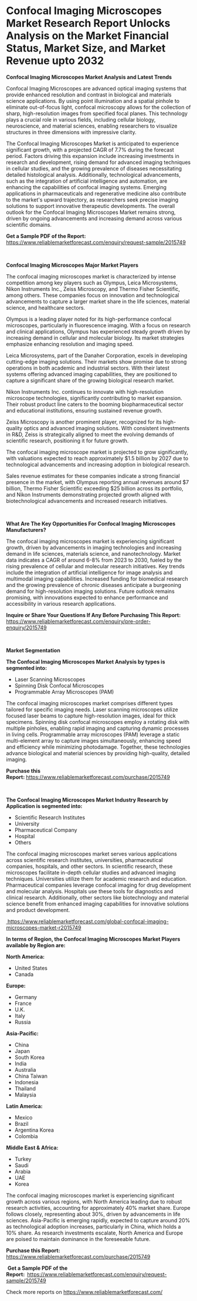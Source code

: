 <p><h1>Confocal Imaging Microscopes Market Research Report Unlocks Analysis on the Market Financial Status, Market Size, and Market Revenue upto 2032</h1></p><p><strong>Confocal Imaging Microscopes Market Analysis and Latest Trends</strong></p>
<p><p>Confocal Imaging Microscopes are advanced optical imaging systems that provide enhanced resolution and contrast in biological and materials science applications. By using point illumination and a spatial pinhole to eliminate out-of-focus light, confocal microscopy allows for the collection of sharp, high-resolution images from specified focal planes. This technology plays a crucial role in various fields, including cellular biology, neuroscience, and material sciences, enabling researchers to visualize structures in three dimensions with impressive clarity.</p><p>The Confocal Imaging Microscopes Market is anticipated to experience significant growth, with a projected CAGR of 7.7% during the forecast period. Factors driving this expansion include increasing investments in research and development, rising demand for advanced imaging techniques in cellular studies, and the growing prevalence of diseases necessitating detailed histological analysis. Additionally, technological advancements, such as the integration of artificial intelligence and automation, are enhancing the capabilities of confocal imaging systems. Emerging applications in pharmaceuticals and regenerative medicine also contribute to the market's upward trajectory, as researchers seek precise imaging solutions to support innovative therapeutic developments. The overall outlook for the Confocal Imaging Microscopes Market remains strong, driven by ongoing advancements and increasing demand across various scientific domains.</p></p>
<p><strong>Get a Sample PDF of the Report:&nbsp;</strong> <a href="https://www.reliablemarketforecast.com/enquiry/request-sample/2015749?utm_campaign=1167&utm_medium=2&utm_source=Github&utm_content=ia&utm_term=17012025&utm_id=confocal-imaging-microscopes">https://www.reliablemarketforecast.com/enquiry/request-sample/2015749</a></p>
<p>&nbsp;</p>
<p><strong>Confocal Imaging Microscopes Major Market Players</strong></p>
<p><p>The confocal imaging microscopes market is characterized by intense competition among key players such as Olympus, Leica Microsystems, Nikon Instruments Inc., Zeiss Microscopy, and Thermo Fisher Scientific, among others. These companies focus on innovation and technological advancements to capture a larger market share in the life sciences, material science, and healthcare sectors.</p><p>Olympus is a leading player noted for its high-performance confocal microscopes, particularly in fluorescence imaging. With a focus on research and clinical applications, Olympus has experienced steady growth driven by increasing demand in cellular and molecular biology. Its market strategies emphasize enhancing resolution and imaging speed.</p><p>Leica Microsystems, part of the Danaher Corporation, excels in developing cutting-edge imaging solutions. Their markets show promise due to strong operations in both academic and industrial sectors. With their latest systems offering advanced imaging capabilities, they are positioned to capture a significant share of the growing biological research market.</p><p>Nikon Instruments Inc. continues to innovate with high-resolution microscope technologies, significantly contributing to market expansion. Their robust product line caters to the booming biopharmaceutical sector and educational institutions, ensuring sustained revenue growth.</p><p>Zeiss Microscopy is another prominent player, recognized for its high-quality optics and advanced imaging solutions. With consistent investments in R&D, Zeiss is strategically aligned to meet the evolving demands of scientific research, positioning it for future growth.</p><p>The confocal imaging microscope market is projected to grow significantly, with valuations expected to reach approximately $1.5 billion by 2027 due to technological advancements and increasing adoption in biological research.</p><p>Sales revenue estimates for these companies indicate a strong financial presence in the market, with Olympus reporting annual revenues around $7 billion, Thermo Fisher Scientific exceeding $25 billion across its portfolio, and Nikon Instruments demonstrating projected growth aligned with biotechnological advancements and increased research initiatives.</p></p>
<p>&nbsp;</p>
<p><strong>What Are The Key Opportunities For Confocal Imaging Microscopes Manufacturers?</strong></p>
<p><p>The confocal imaging microscopes market is experiencing significant growth, driven by advancements in imaging technologies and increasing demand in life sciences, materials science, and nanotechnology. Market data indicates a CAGR of around 6-8% from 2023 to 2030, fueled by the rising prevalence of cellular and molecular research initiatives. Key trends include the integration of artificial intelligence for image analysis and multimodal imaging capabilities. Increased funding for biomedical research and the growing prevalence of chronic diseases anticipate a burgeoning demand for high-resolution imaging solutions. Future outlook remains promising, with innovations expected to enhance performance and accessibility in various research applications.</p></p>
<p><strong>Inquire or Share Your Questions If Any Before Purchasing This Report:</strong> <a href="https://www.reliablemarketforecast.com/enquiry/pre-order-enquiry/2015749?utm_campaign=1167&utm_medium=2&utm_source=Github&utm_content=ia&utm_term=17012025&utm_id=confocal-imaging-microscopes">https://www.reliablemarketforecast.com/enquiry/pre-order-enquiry/2015749</a></p>
<p>&nbsp;</p>
<p><strong>Market Segmentation</strong></p>
<p><strong>The Confocal Imaging Microscopes Market Analysis by types is segmented into:</strong></p>
<p><ul><li>Laser Scanning Microscopes</li><li>Spinning Disk Confocal Microscopes</li><li>Programmable Array Microscopes (PAM)</li></ul></p>
<p><p>The confocal imaging microscopes market comprises different types tailored for specific imaging needs. Laser scanning microscopes utilize focused laser beams to capture high-resolution images, ideal for thick specimens. Spinning disk confocal microscopes employ a rotating disk with multiple pinholes, enabling rapid imaging and capturing dynamic processes in living cells. Programmable array microscopes (PAM) leverage a static multi-element array to capture images simultaneously, enhancing speed and efficiency while minimizing photodamage. Together, these technologies advance biological and material sciences by providing high-quality, detailed imaging.</p></p>
<p><strong>Purchase this Report:&nbsp;</strong><a href="https://www.reliablemarketforecast.com/purchase/2015749?utm_campaign=1167&utm_medium=2&utm_source=Github&utm_content=ia&utm_term=17012025&utm_id=confocal-imaging-microscopes">https://www.reliablemarketforecast.com/purchase/2015749</a></p>
<p>&nbsp;</p>
<p><strong>The Confocal Imaging Microscopes Market Industry Research by Application is segmented into:</strong></p>
<p><ul><li>Scientific Research Institutes</li><li>University</li><li>Pharmaceutical Company</li><li>Hospital</li><li>Others</li></ul></p>
<p><p>The confocal imaging microscopes market serves various applications across scientific research institutes, universities, pharmaceutical companies, hospitals, and other sectors. In scientific research, these microscopes facilitate in-depth cellular studies and advanced imaging techniques. Universities utilize them for academic research and education. Pharmaceutical companies leverage confocal imaging for drug development and molecular analysis. Hospitals use these tools for diagnostics and clinical research. Additionally, other sectors like biotechnology and material science benefit from enhanced imaging capabilities for innovative solutions and product development.</p></p>
<p><a href="https://www.reliablemarketforecast.com/global-confocal-imaging-microscopes-market-r2015749?utm_campaign=1167&utm_medium=2&utm_source=Github&utm_content=ia&utm_term=17012025&utm_id=confocal-imaging-microscopes">&nbsp;https://www.reliablemarketforecast.com/global-confocal-imaging-microscopes-market-r2015749</a></p>
<p><strong>In terms of Region, the Confocal Imaging Microscopes Market Players available by Region are:</strong></p>
<p>
    <p> <strong> North America: </strong>
        <ul>
            <li>United States</li>
            <li>Canada</li>
        </ul>
        </p> 
    <p> <strong> Europe: </strong>
        <ul>
            <li>Germany</li>
            <li>France</li>
            <li>U.K.</li>
            <li>Italy</li>
            <li>Russia</li>
        </ul>
        </p> 
    <p> <strong> Asia-Pacific: </strong>
        <ul>
            <li>China</li>
            <li>Japan</li>
            <li>South Korea</li>
            <li>India</li>
            <li>Australia</li>
            <li>China Taiwan</li>
            <li>Indonesia</li>
            <li>Thailand</li>
            <li>Malaysia</li>
        </ul>
        </p> 
    <p> <strong> Latin America: </strong>
        <ul>
            <li>Mexico</li>
            <li>Brazil</li>
            <li>Argentina Korea</li>
            <li>Colombia</li>
        </ul>
        </p> 
    <p> <strong> Middle East & Africa: </strong>
        <ul>
            <li>Turkey</li>
            <li>Saudi</li>
            <li>Arabia</li>
            <li>UAE</li>
            <li>Korea</li>
        </ul>
    </p>
    </p>
<p><p>The confocal imaging microscopes market is experiencing significant growth across various regions, with North America leading due to robust research activities, accounting for approximately 40% market share. Europe follows closely, representing about 30%, driven by advancements in life sciences. Asia-Pacific is emerging rapidly, expected to capture around 20% as technological adoption increases, particularly in China, which holds a 10% share. As research investments escalate, North America and Europe are poised to maintain dominance in the foreseeable future.</p></p>
<p><strong>Purchase this Report: </strong><a href="https://www.reliablemarketforecast.com/purchase/2015749?utm_campaign=1167&utm_medium=2&utm_source=Github&utm_content=ia&utm_term=17012025&utm_id=confocal-imaging-microscopes">https://www.reliablemarketforecast.com/purchase/2015749</a></p>
<p>&nbsp;<strong>Get a Sample PDF of the Report:&nbsp;&nbsp;</strong><a href="https://www.reliablemarketforecast.com/enquiry/request-sample/2015749?utm_campaign=1167&utm_medium=2&utm_source=Github&utm_content=ia&utm_term=17012025&utm_id=confocal-imaging-microscopes">https://www.reliablemarketforecast.com/enquiry/request-sample/2015749</a></p>
<p><strong></strong></p>
<p>Check more reports on <a href="https://www.reliablemarketforecast.com/?utm_campaign=1167&utm_medium=2&utm_source=Github&utm_content=ia&utm_term=17012025&utm_id=confocal-imaging-microscopes">https://www.reliablemarketforecast.com/</a></p>